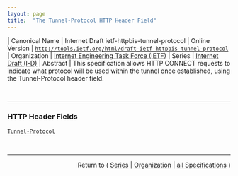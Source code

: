 ```yaml
---
layout: page
title:  "The Tunnel-Protocol HTTP Header Field"
---
```


| Canonical Name | Internet Draft ietf-httpbis-tunnel-protocol
| Online Version | [`http://tools.ietf.org/html/draft-ietf-httpbis-tunnel-protocol`](http://tools.ietf.org/html/draft-ietf-httpbis-tunnel-protocol)
| Organization | [Internet Engineering Task Force (IETF)](..)
| Series | [Internet Draft (I-D)](.)
| Abstract | This specification allows HTTP CONNECT requests to indicate what protocol will be used within the tunnel once established, using the Tunnel-Protocol header field.

<br/>
<hr/>

### HTTP Header Fields

[`Tunnel-Protocol`](/concepts/http-header/Tunnel-Protocol "Clients include the Tunnel-Protocol header field in an HTTP CONNECT request to indicate the application layer protocol that will be used within the tunnel, or the set of protocols that might be used within the tunnel.")



<br/>
<hr/>

<p style="text-align: right">Return to ( <a href="./">Series</a> | <a href="../">Organization</a> | <a href="../../">all Specifications</a> )</p>